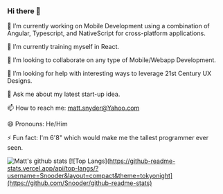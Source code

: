 ### Hi there 👋

<!--
**Snooder/Snooder** is a ✨ _special_ ✨ repository because its `README.md` (this file) appears on your GitHub profile.

Here are some ideas to get you started:

- 🔭 I’m currently working on ...
- 🌱 I’m currently learning ...
- 👯 I’m looking to collaborate on ...
- 🤔 I’m looking for help with ...
- 💬 Ask me about ...
- 📫 How to reach me: ...
- 😄 Pronouns: ...
- ⚡ Fun fact: ...
-->
🔭 I’m currently working on Mobile Development using a combination of Angular, Typescript, and NativeScript for cross-platform applications.

🌱 I’m currently training myself in React.

👯 I’m looking to collaborate on any type of Mobile/Webapp Development.

🤔 I’m looking for help with interesting ways to leverage 21st Century UX Designs.

💬 Ask me about my latest start-up idea.

📫 How to reach me: matt.snyder@Yahoo.com

😄 Pronouns: He/Him

⚡ Fun fact: I'm 6'8" which would make me the tallest programmer ever seen.


![Matt's github stats](https://github-readme-stats.vercel.app/api?username=Snooder&theme=tokyonight&layout=compact&count_private=true)
[![Top Langs](https://github-readme-stats.vercel.app/api/top-langs/?username=Snooder&layout=compact&theme=tokyonight](https://github.com/Snooder/github-readme-stats)
